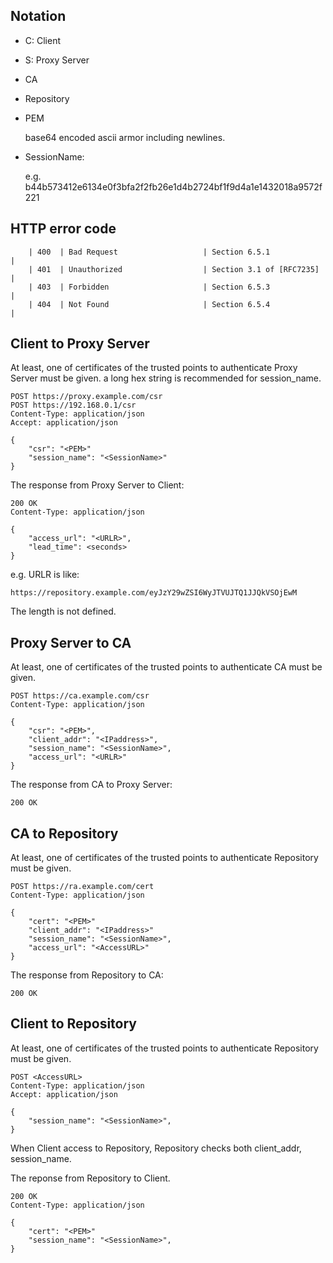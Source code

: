 ## Notation

- C: Client
- S: Proxy Server
- CA
- Repository

- PEM

    base64 encoded ascii armor including newlines.

- SessionName:

    e.g. b44b573412e6134e0f3bfa2f2fb26e1d4b2724bf1f9d4a1e1432018a9572f221

## HTTP error code

        | 400  | Bad Request                   | Section 6.5.1            |
        | 401  | Unauthorized                  | Section 3.1 of [RFC7235] |
        | 403  | Forbidden                     | Section 6.5.3            |
        | 404  | Not Found                     | Section 6.5.4            |

## Client to Proxy Server

At least, one of certificates of the trusted points
to authenticate Proxy Server must be given.
a long hex string is recommended for session_name.

    POST https://proxy.example.com/csr
    POST https://192.168.0.1/csr
    Content-Type: application/json
    Accept: application/json
    
    {
        "csr": "<PEM>"
        "session_name": "<SessionName>"
    }

The response from Proxy Server to Client:

    200 OK
    Content-Type: application/json
    
    {
        "access_url": "<URLR>",
        "lead_time": <seconds>
    }

e.g.
URLR is like:

    https://repository.example.com/eyJzY29wZSI6WyJTVUJTQ1JJQkVSOjEwM

The length is not defined.

## Proxy Server to CA

At least, one of certificates of the trusted points
to authenticate CA must be given.

    POST https://ca.example.com/csr
    Content-Type: application/json
    
    {
        "csr": "<PEM>",
        "client_addr": "<IPaddress>",
        "session_name": "<SessionName>",
        "access_url": "<URLR>"
    }

The response from CA to Proxy Server:

    200 OK

## CA to Repository

At least, one of certificates of the trusted points
to authenticate Repository must be given.

    POST https://ra.example.com/cert
    Content-Type: application/json
    
    {
        "cert": "<PEM>"
        "client_addr": "<IPaddress>"
        "session_name": "<SessionName>",
        "access_url": "<AccessURL>"
    }

The response from Repository to CA:

    200 OK

## Client to Repository

At least, one of certificates of the trusted points
to authenticate Repository must be given.

    POST <AccessURL>
    Content-Type: application/json
    Accept: application/json
    
    {
        "session_name": "<SessionName>",
    }

When Client access to Repository,
Repository checks both client_addr, session_name.

The reponse from Repository to Client.

    200 OK
    Content-Type: application/json
    
    {
        "cert": "<PEM>"
        "session_name": "<SessionName>",
    }

